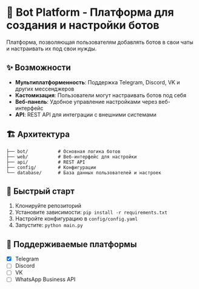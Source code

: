 # 🤖 Bot Platform - Платформа для создания и настройки ботов

Платформа, позволяющая пользователям добавлять ботов в свои чаты и настраивать их под свои нужды.

## ✨ Возможности

- **Мультиплатформенность**: Поддержка Telegram, Discord, VK и других мессенджеров
- **Кастомизация**: Пользователи могут настраивать ботов под себя
- **Веб-панель**: Удобное управление настройками через веб-интерфейс
- **API**: REST API для интеграции с внешними системами

## 🏗️ Архитектура

```
├── bot/           # Основная логика ботов
├── web/           # Веб-интерфейс для настройки
├── api/           # REST API
├── config/        # Конфигурации
└── database/      # База данных пользователей и настроек
```

## 🚀 Быстрый старт

1. Клонируйте репозиторий
2. Установите зависимости: `pip install -r requirements.txt`
3. Настройте конфигурацию в `config/config.yaml`
4. Запустите: `python main.py`

## 📱 Поддерживаемые платформы

- [x] Telegram
- [ ] Discord  
- [ ] VK
- [ ] WhatsApp Business API
